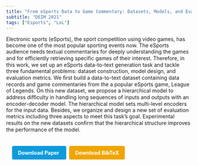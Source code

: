 ```yaml
---
title: "From eSports Data to Game Commentary: Datasets, Models, and Evaluation Metrics"
subtitle: "DEIM 2021"
tags: ["Esports", "LoL"]
---
```


Electronic sports (eSports), the sport competition using video games, has become one of the most popular sporting events now. The eSports audience needs textual commentaries for deeply understanding the games and for eﬃciently retrieving speciﬁc games of their interest. Therefore, in this work, we set up an eSports data-to-text generation task and tackle three fundamental problems: dataset construction, model design, and evaluation metrics. We ﬁrst build a data-to-text dataset containing data records and game commentaries from the a popular eSports game, League of Legends. On this new dataset, we propose a hierarchical model to address diﬃculty in handling long sequences of inputs and outputs with an encoder-decoder model. The hierarchical model sets multi-level encoders for the input data. Besides, we organize and design a new set of evaluation metrics including three aspects to meet this task’s goal. Experimental results on the new datasets conﬁrm that the hierarchical structure improves the performance of the model.


<div style="margin-top: 1rem; padding: 1rem; display: inline-block;">

  <a href="https://api.semanticscholar.org/CorpusID:235327865" target="_blank" style="background-color: #0d9bdc; color: white; padding: 10px 16px; margin-right: 8px; text-decoration: none; border-radius: 4px; font-weight: bold;">
    Download Paper
  </a>

  <a href="../bib/from-esports-data-to-game-commentary-datasets-models-and-evaluation-metrics.bib" download style="background-color: #f0a500; color: white; padding: 10px 16px; text-decoration: none; border-radius: 4px; font-weight: bold;">
    Download BibTeX
  </a>

</div>
